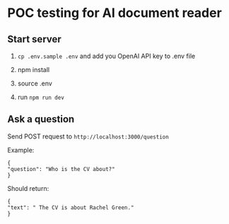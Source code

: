 # POC testing for AI document reader

## Start server

1. `cp .env.sample .env` and add you OpenAI API key to .env file

2. npm install

3. source .env

4. run `npm run dev`

## Ask a question

Send POST request to `http://localhost:3000/question`

Example:

```
{
"question": "Who is the CV about?"
}
```

Should return:

```
{
"text": " The CV is about Rachel Green."
}
```
